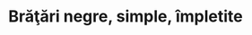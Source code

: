 ---
layout: post
title: "Brăţări negre, simple, împletite"
description: "Brăţări negre, simple, împletite."
img: "/assets/img/bratari-negre-simple-impletite-1.jpg"
img2: "/assets/img/bratari-negre-simple-impletite-2.jpg"
colors: "negru"
price: "5 RON /buc"
vertical: true
---